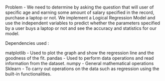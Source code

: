 Problem - We need to determine by asking the question that will user of specific age and earning some amount of salary specified in the record,
purchase a laptop or not. We implement a Logical Regression Model and use the independent variables to predict whether the parameters specified by
a user buys a laptop or not and see the accuracy and statistics for our model.

Dependencies used :

matplotlib - Used to plot the graph and show the regression line and the goodness of the fit.
pandas - Used to perform data operations and read information from the dataset.
numpy - General mathematical operations
Sklearn - To carry out operations on the data such as regression using the built-in functionalities.


